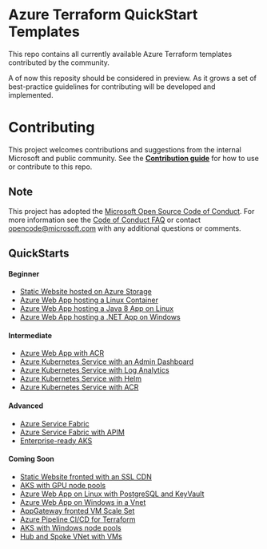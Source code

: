 # Azure Terraform QuickStart Templates

This repo contains all currently available Azure Terraform templates contributed by the community.

A of now this reposity should be considered in preview.  As it grows a set of best-practice guidelines for contributing will be developed and implemented.

# Contributing

This project welcomes contributions and suggestions from the internal Microsoft and public community. See the [**Contribution guide**](/quickstart/CONTRIBUTE.md) for how to use or contribute to this repo.

## Note

This project has adopted the [Microsoft Open Source Code of Conduct](https://opensource.microsoft.com/codeofconduct/). For more information see the [Code of Conduct FAQ](https://opensource.microsoft.com/codeofconduct/faq/) or contact [opencode@microsoft.com](mailto:opencode@microsoft.com) with any additional questions or comments.

## QuickStarts

#### Beginner

- [Static Website hosted on Azure Storage](./101-storage-static-website)
- [Azure Web App hosting a Linux Container](./101-web-app-linux-container)
- [Azure Web App hosting a Java 8 App on Linux](./101-web-app-linux-java)
- [Azure Web App hosting a .NET App on Windows](./101-web-app-windows-dotnet)

#### Intermediate

- [Azure Web App with ACR](./201-web-app-docker-acr/)
- [Azure Kubernetes Service with an Admin Dashboard](./201-aks-rbac-dashboard-admin/)
- [Azure Kubernetes Service with Log Analytics](./201-aks-log-analytics/)
- [Azure Kubernetes Service with Helm](./201-aks-helm/)
- [Azure Kubernetes Service with ACR](./201-aks-acr-identity/)

#### Advanced
- [Azure Service Fabric](./301-service-fabric/)
- [Azure Service Fabric with APIM](./301-service-fabric-apim/)
- [Enterprise-ready AKS](./301-aks-enterprise/)

#### Coming Soon
- [Static Website fronted with an SSL CDN](./201-storage-static-website-cdn-ssl)
- [AKS with GPU node pools](./201-aks-gpu-nodepool/)
- [Azure Web App on Linux with PostgreSQL and KeyVault](./201-web-app-postgres-keyvault/)
- [Azure Web App on Windows in a Vnet](./201-web-app-windows-vnet/)
- [AppGateway fronted VM Scale Set](./201-vmss-appgw-waf/)
- [Azure Pipeline CI/CD for Terraform](./201-azure-pipelines-ci-cd/)
- [AKS with Windows node pools](./301-aks-windows-nodepool/)
- [Hub and Spoke VNet with VMs](./301-hub-spoke-network-3vm/)
